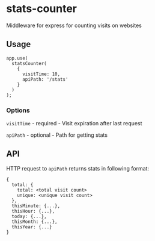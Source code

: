 # stats-counter
Middleware for express for counting visits on websites

## Usage
```
app.use(
  statsCounter(
    {
      visitTime: 10,
      apiPath: '/stats'
    }
  )
);
```

### Options
`visitTime` - required - Visit expiration after last request

`apiPath` - optional - Path for getting stats

## API
HTTP request to `apiPath` returns stats in following format:

```
{
  total: {
    total: <total visit count>
    unique: <unique visit count>
  },
  thisMinute: {...},
  thisHour: {...},
  today: {...},
  thisMonth: {...},
  thisYear: {...}
}
```
